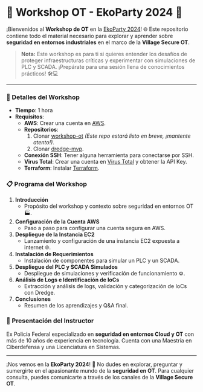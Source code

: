 # 🔐 Workshop OT - EkoParty 2024 🔐

¡Bienvenidos al **Workshop de OT** en la [EkoParty 2024](https://secureot.space/)! 🌐 Este repositorio contiene todo el material necesario para explorar y aprender sobre **seguridad en entornos industriales** en el marco de la **Village Secure OT**. 

> **Nota:** Este workshop es para ti si quieres entender los desafíos de proteger infraestructuras críticas y experimentar con simulaciones de PLC y SCADA. ¡Prepárate para una sesión llena de conocimientos prácticos! 🛠️💻

---

### 🚀 Detalles del Workshop
- **Tiempo**: 1 hora
- **Requisitos**:
  - **AWS**: Crear una cuenta en [AWS](https://signin.aws.amazon.com/signup?request_type=register).
  - **Repositorios**:
    1. Clonar [workshop-ot](https://github.com/manasseromatias/workshop-ot) _(Este repo estará listo en breve, ¡mantente atento!)_.
    2. Clonar [dredge-mvp](https://github.com/solidarity-labs/dredge-mvp).
  - **Conexión SSH**: Tener alguna herramienta para conectarse por SSH.
  - **Virus Total**: Crear una cuenta en [Virus Total](https://www.virustotal.com/) y obtener la API Key.
  - **Terraform**: Instalar [Terraform](https://developer.hashicorp.com/terraform/install?product_intent=terraform).

### 📋 Programa del Workshop
1. **Introducción**
   - Propósito del workshop y contexto sobre seguridad en entornos OT 🏭.
2. **Configuración de la Cuenta AWS**
   - Paso a paso para configurar una cuenta segura en AWS.
3. **Despliegue de la Instancia EC2**
   - Lanzamiento y configuración de una instancia EC2 expuesta a internet 🌐.
4. **Instalación de Requerimientos**
   - Instalación de componentes para simular un PLC y un SCADA.
5. **Despliegue del PLC y SCADA Simulados**
   - Despliegue de simulaciones y verificación de funcionamiento ⚙️.
6. **Análisis de Logs e Identificación de IoCs**
   - Extracción y análisis de logs, validación y categorización de IoCs con Dredge.
7. **Conclusiones**
   - Resumen de los aprendizajes y Q&A final.


### 📸 Presentación del Instructor
Ex Policía Federal especializado en **seguridad en entornos Cloud y OT** con más de 10 años de experiencia en tecnología. Cuenta con una Maestría en Ciberdefensa y una Licenciatura en Sistemas.

---

¡Nos vemos en la **EkoParty 2024**! 🎉 No dudes en explorar, preguntar y sumergirte en el apasionante mundo de la **seguridad en OT**. Para cualquier consulta, puedes comunicarte a través de los canales de la **Village Secure OT**.
